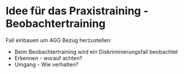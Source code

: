 # Idee für das Praxistraining - Beobachtertraining

Fall einbauen um AGG Bezug herzustellen:
* Beim Beobachtertraining wird ein Diskriminierungsfall beobachtet
* Erkennen - worauf achten?
* Umgang - Wie verhalten?
